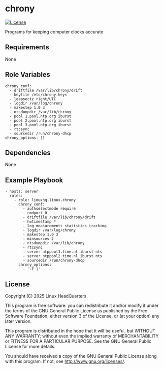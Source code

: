 # chrony

[![License](https://img.shields.io/badge/license-GPLv3-lightgreen)](https://www.gnu.org/licenses/gpl-3.0.en.html#license-text)

Programs for keeping computer clocks accurate

## Requirements

None

## Role Variables

    chrony_conf:
      - driftfile /var/lib/chrony/drift
      - keyfile /etc/chrony.keys
      - leapsectz right/UTC
      - logdir /var/log/chrony
      - makestep 1.0 3
      - ntsdumpdir /var/lib/chrony
      - pool 1.pool.ntp.org iburst
      - pool 2.pool.ntp.org iburst
      - pool 3.pool.ntp.org iburst
      - rtcsync
      - sourcedir /run/chrony-dhcp
    chrony_options: []

## Dependencies

None

## Example Playbook

    - hosts: server
      roles:
        - role: linuxhq.linux.chrony
          chrony_conf:
            - authselectmode require
            - cmdport 0
            - driftfile /var/lib/chrony/drift
            - hwtimestamp *
            - log measurements statistics tracking
            - logdir /var/log/chrony
            - makestep 1.0 3
            - minsources 2
            - ntsdumpdir /var/lib/chrony
            - rtcsync
            - server ntppool1.time.nl iburst nts
            - server ntppool2.time.nl iburst nts
            - sourcedir /run/chrony-dhcp
          chrony_options:
            - '-F 1'

## License

Copyright (C) 2025 Linux HeadQuarters

This program is free software: you can redistribute it and/or modify
it under the terms of the GNU General Public License as published by
the Free Software Foundation, either version 3 of the License, or
(at your option) any later version.

This program is distributed in the hope that it will be useful,
but WITHOUT ANY WARRANTY; without even the implied warranty of
MERCHANTABILITY or FITNESS FOR A PARTICULAR PURPOSE. See the
GNU General Public License for more details.

You should have received a copy of the GNU General Public License
along with this program. If not, see <http://www.gnu.org/licenses/>.
